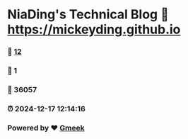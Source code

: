 # NiaDing's Technical Blog  :link: https://mickeyding.github.io 
### :page_facing_up: [12](https://mickeyding.github.io/tag.html) 
### :speech_balloon: 1 
### :hibiscus: 36057 
### :alarm_clock: 2024-12-17 12:14:16 
### Powered by :heart: [Gmeek](https://github.com/Meekdai/Gmeek)
